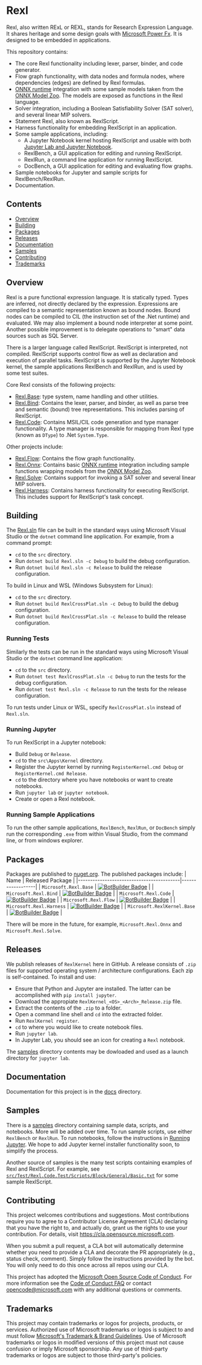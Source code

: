 # Rexl

Rexl, also written RExL or REXL, stands for Research Expression Language.
It shares heritage and some design goals with [Microsoft Power Fx](https://github.com/microsoft/Power-Fx).
It is designed to be embedded in applications.

This repository contains:
* The core Rexl functionality including lexer, parser, binder, and code generator.
* Flow graph functionality, with data nodes and formula nodes, where dependencies (edges) are defined by Rexl formulas.
* [ONNX runtime](https://github.com/microsoft/onnxruntime) integration with some sample models taken from the
  [ONNX Model Zoo](https://github.com/onnx/models). The models are exposed as functions in the Rexl language.
* Solver integration, including a Boolean Satisfiability Solver (SAT solver), and several linear MIP solvers.
* Statement Rexl, also known as RexlScript.
* Harness functionality for embedding RexlScript in an application.
* Some sample applications, including:
    * A Jupyter Notebook kernel hosting RexlScript and usable with both [Jupyter Lab and Jupyter Notebook](https://jupyter.org/).
    * RexlBench, a GUI application for editing and running RexlScript.
    * RexlRun, a command line application for running RexlScript.
    * DocBench, a GUI application for editing and evaluating flow graphs.
* Sample notebooks for Jupyter and sample scripts for RexlBench/RexlRun.
* Documentation.

## Contents

* [Overview](#overview)
* [Building](#building)
* [Packages](#packages)
* [Releases](#releases)
* [Documentation](#documentation)
* [Samples](#samples)
* [Contributing](#contributing)
* [Trademarks](#trademarks)

## Overview

Rexl is a pure functional expression language. It is statically typed. Types are inferred, not directly
declared by the expression. Expressions are compiled to a semantic representation known as bound nodes.
Bound nodes can be compiled to CIL (the instruction set of the .Net runtime) and evaluated. We may also
implement a bound node interpreter at some point. Another possible improvement is to delegate
operations to "smart" data sources such as SQL Server.

There is a larger language called RexlScript. RexlScript is interpreted, not compiled. RexlScript supports
control flow as well as declaration and execution of parallel tasks. RexlScript is supported by the Jupyter
Notebook kernel, the sample applications RexlBench and RexlRun, and is used by some test suites.

Core Rexl consists of the following projects:
* [Rexl.Base](/src/Core/Rexl.Base): type system, name handling and
  other utilities.
* [Rexl.Bind](/src/Core/Rexl.Bind): Contains the lexer, parser,
  and binder, as well as parse tree and semantic (bound) tree representations. This includes parsing of RexlScript.
* [Rexl.Code](/src/Core/Rexl.Code): Contains MSIL/CIL code
  generation and type manager functionality. A type manager is responsible for mapping from Rexl type
  (known as `DType`) to .Net `System.Type`.

Other projects include:
* [Rexl.Flow](/src/Core/Rexl.Code): Contains the flow graph
  functionality.
* [Rexl.Onnx](/src/Core/Rexl.Onnx): Contains basic
  [ONNX runtime](https://github.com/microsoft/onnxruntime) integration including sample functions wrapping
  models from the [ONNX Model Zoo](https://github.com/onnx/models).
* [Rexl.Solve](/src/Core/Rexl.Solve): Contains support for
  invoking a SAT solver and several linear MIP solvers.
* [Rexl.Harness](/src/Core/Rexl.Harness): Contains harness
  functionality for executing RexlScript. This includes support for RexlScript's task concept.

## Building

The [Rexl.sln](/src) file can be built in the standard ways
using Microsoft Visual Studio or the `dotnet` command line application. For example, from a command
prompt:
* `cd` to the `src` directory.
* Run `dotnet build Rexl.sln -c Debug` to build the debug configuration.
* Run `dotnet build Rexl.sln -c Release` to build the release configuration.

To build in Linux and WSL (Windows Subsystem for Linux):
* `cd` to the `src` directory.
* Run `dotnet build RexlCrossPlat.sln -c Debug` to build the debug configuration.
* Run `dotnet build RexlCrossPlat.sln -c Release` to build the release configuration.

### Running Tests

Similarly the tests can be run in the standard ways using Microsoft Visual Studio or the `dotnet`
command line application:
* `cd` to the `src` directory.
* Run `dotnet test RexlCrossPlat.sln -c Debug` to run the tests for the debug configuration.
* Run `dotnet test Rexl.sln -c Release` to run the tests for the release configuration.

To run tests under Linux or WSL, specify `RexlCrossPlat.sln` instead of `Rexl.sln`.

### Running Jupyter

To run RexlScript in a Jupyter notebook:
* Build `Debug` or `Release`.
* `cd` to the `src\Apps\Kernel` directory.
* Register the Jupyter kernel by running `RegisterKernel.cmd Debug` or `RegisterKernel.cmd Release`.
* `cd` to the directory where you have notebooks or want to create notebooks.
* Run `jupyter lab` or `jupyter notebook`.
* Create or open a Rexl notebook.

### Running Sample Applications

To run the other sample applications, `RexlBench`, `RexlRun`, or `DocBench` simply run the corresponding
`.exe` from within Visual Studio, from the command line, or from windows explorer.

## Packages

Packages are published to [nuget.org](https://www.nuget.org/packages?q=Microsoft.Rexl).
The published packages include:
| Name                                     | Released Package |
|------------------------------------------|------------------|
| `Microsoft.Rexl.Base`                  | [![BotBuilder Badge](https://buildstats.info/nuget/Microsoft.Rexl.Base?includePreReleases=true&dWidth=70)](https://www.nuget.org/packages/Microsoft.Rexl.Base/) |
| `Microsoft.Rexl.Bind`             | [![BotBuilder Badge](https://buildstats.info/nuget/Microsoft.Rexl.Bind?includePreReleases=true&dWidth=70)](https://www.nuget.org/packages/Microsoft.Rexl.Bind/) |
| `Microsoft.Rexl.Code`                  | [![BotBuilder Badge](https://buildstats.info/nuget/Microsoft.Rexl.Code?includePreReleases=true&dWidth=70)](https://www.nuget.org/packages/Microsoft.Rexl.Code/) |
| `Microsoft.Rexl.Flow`            | [![BotBuilder Badge](https://buildstats.info/nuget/Microsoft.Rexl.Flow?includePreReleases=true&dWidth=70)](https://www.nuget.org/packages/Microsoft.Rexl.Flow/) |
| `Microsoft.Rexl.Harness`            | [![BotBuilder Badge](https://buildstats.info/nuget/Microsoft.Rexl.Harness?includePreReleases=true&dWidth=70)](https://www.nuget.org/packages/Microsoft.Rexl.Harness/) |
| `Microsoft.RexlKernel.Base` | [![BotBuilder Badge](https://buildstats.info/nuget/Microsoft.RexlKernel.Base?includePreReleases=true&dWidth=70)](https://www.nuget.org/packages/Microsoft.RexlKernel.Base/) |

There will be more in the future, for example, `Microsoft.Rexl.Onnx` and `Microsoft.Rexl.Solve`.

## Releases

We publish releases of `RexlKernel` here in GitHub. A release consists of `.zip` files for
supported operating system / architecture configurations. Each zip is self-contained. To install
and use:
* Ensure that Python and Jupyter are installed. The latter can be accomplished with
  `pip install jupyter`.
* Download the appropiate `RexlKernel_<OS>_<Arch>_Release.zip` file.
* Extract the contents of the `.zip` to a folder.
* Open a command line shell and `cd` into the extracted folder.
* Run `RexlKernel register`.
* `cd` to where you would like to create notebook files.
* Run `jupyter lab`.
* In Jupyter Lab, you should see an icon for creating a `Rexl` notebook.

The [samples](/samples) directory contents may be dowloaded and used as a launch directory for
`jupyter lab`.

## Documentation

Documentation for this project is in the [docs](/docs) directory.

## Samples

There is a [samples](/samples) directory containing sample data, scripts,
and notebooks. More will be added over time. To run sample scripts, use either `RexlBench` or `RexlRun`. To run
notebooks, follow the instructions in [Running Jupyter](#running-jupyter). We hope to add Jupyter kernel installer
functionality soon, to simplify the process.

Another source of samples is the many test scripts containing examples of Rexl and RexlScript.
For example, see [`src/Test/Rexl.Code.Test/Scripts/Block/General/Basic.txt`](/src/Test/Rexl.Code.Test/Scripts/Block/General/Basic.txt)
for some sample RexlScript.

## Contributing

This project welcomes contributions and suggestions.  Most contributions require you to agree to a
Contributor License Agreement (CLA) declaring that you have the right to, and actually do, grant us
the rights to use your contribution. For details, visit https://cla.opensource.microsoft.com.

When you submit a pull request, a CLA bot will automatically determine whether you need to provide
a CLA and decorate the PR appropriately (e.g., status check, comment). Simply follow the instructions
provided by the bot. You will only need to do this once across all repos using our CLA.

This project has adopted the [Microsoft Open Source Code of Conduct](https://opensource.microsoft.com/codeofconduct/).
For more information see the [Code of Conduct FAQ](https://opensource.microsoft.com/codeofconduct/faq/) or
contact [opencode@microsoft.com](mailto:opencode@microsoft.com) with any additional questions or comments.

## Trademarks

This project may contain trademarks or logos for projects, products, or services. Authorized use of Microsoft 
trademarks or logos is subject to and must follow 
[Microsoft's Trademark & Brand Guidelines](https://www.microsoft.com/en-us/legal/intellectualproperty/trademarks/usage/general).
Use of Microsoft trademarks or logos in modified versions of this project must not cause confusion or imply Microsoft sponsorship.
Any use of third-party trademarks or logos are subject to those third-party's policies.
